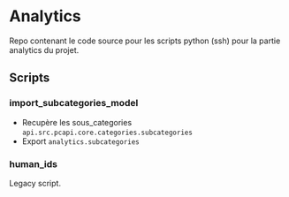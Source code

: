 # Analytics

Repo contenant le code source pour les scripts python (ssh) pour la partie analytics du projet.

## Scripts 

### import_subcategories_model

- Recupère les sous_categories `api.src.pcapi.core.categories.subcategories`
- Export `analytics.subcategories`

### human_ids

Legacy script.

